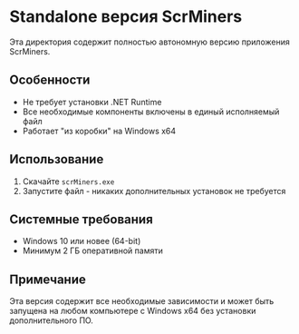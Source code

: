 # Standalone версия ScrMiners

Эта директория содержит полностью автономную версию приложения ScrMiners.

## Особенности
- Не требует установки .NET Runtime
- Все необходимые компоненты включены в единый исполняемый файл
- Работает "из коробки" на Windows x64

## Использование
1. Скачайте `scrMiners.exe`
2. Запустите файл - никаких дополнительных установок не требуется

## Системные требования
- Windows 10 или новее (64-bit)
- Минимум 2 ГБ оперативной памяти

## Примечание
Эта версия содержит все необходимые зависимости и может быть запущена на любом компьютере с Windows x64 без установки дополнительного ПО. 